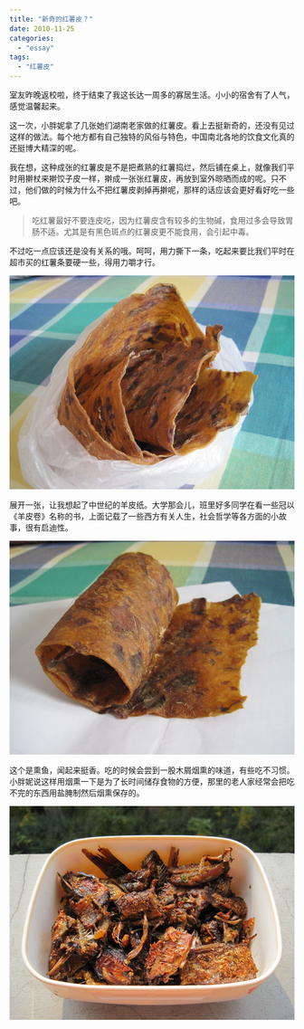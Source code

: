 ```yaml
---
title: "新奇的红薯皮？"
date: 2010-11-25
categories: 
  - "essay"
tags: 
  - "红薯皮"
---
```


室友昨晚返校啦，终于结束了我这长达一周多的寡居生活。小小的宿舍有了人气，感觉温馨起来。

这一次，小胖妮拿了几张她们湖南老家做的红薯皮。看上去挺新奇的，还没有见过这样的做法。每个地方都有自己独特的风俗与特色，中国南北各地的饮食文化真的还挺博大精深的呢。

我在想，这种成张的红薯皮是不是把煮熟的红薯捣烂，然后铺在桌上，就像我们平时用擀杖来擀饺子皮一样，擀成一张张红薯皮，再放到室外晾晒而成的呢。只不过，他们做的时候为什么不把红薯皮剥掉再擀呢，那样的话应该会更好看好吃一些吧。

> 吃红薯最好不要连皮吃，因为红薯皮含有较多的生物碱，食用过多会导致胃肠不适。尤其是有黑色斑点的红薯皮更不能食用，会引起中毒。

不过吃一点应该还是没有关系的哦。呵呵，用力撕下一条，吃起来要比我们平时在超市买的红薯条要硬一些，得用力嚼才行。

![红薯皮 (1)](images/5205449453_25ba499778_z.jpg)

展开一张，让我想起了中世纪的羊皮纸。大学那会儿，班里好多同学在看一些冠以《羊皮卷》名称的书，上面记载了一些西方有关人生，社会哲学等各方面的小故事，很有启迪性。

![红薯皮](images/5206047532_7818cf762f_z.jpg)

这个是熏鱼，闻起来挺香。吃的时候会尝到一股木屑烟熏的味道，有些吃不习惯。小胖妮说这样用烟熏一下是为了长时间储存食物的方便，那里的老人家经常会把吃不完的东西用盐腌制然后烟熏保存的。

![熏鱼](images/5205449811_a63be6915d_z.jpg)
